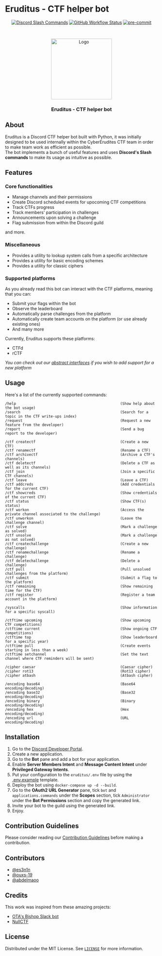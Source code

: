 # Eruditus - CTF helper bot
<p align="center">
        <a href="https://discord.com/developers/docs/interactions/slash-commands"><img src="https://img.shields.io/badge/%2F-Discord%20Slash-blue" alt="Discord Slash Commands"></a>
        <a href="https://github.com/hfz1337/Eruditus/actions"><img src="https://img.shields.io/github/actions/workflow/status/hfz1337/Eruditus/pre-commit.yml?branch=master&logo=github" alt="GitHub Workflow Status"></a>
        <a href="https://github.com/pre-commit/pre-commit"> <img alt="pre-commit" src="https://img.shields.io/badge/pre--commit-enabled-brightgreen?logo=pre-commit&logoColor=white&style=flat-square"></a>
</p>
<br/>
<p align="center">
  <img src="https://i.imgur.com/K5mNt37.jpg" alt="Logo" width="200">
  <h3 align="center">Eruditus - CTF helper bot</h3>
</p>

## About
Eruditus is a Discord CTF helper bot built with Python, it was initially designed to be
used internally within the CyberErudites CTF team in order to make team work as efficient
as possible.  
The bot implements a bunch of useful features and uses **Discord's Slash commands** to
make its usage as intuitive as possible.

## Features
### Core functionalities
- Manage channels and their permissions
- Create Discord scheduled events for upocoming CTF competitions
- Track CTFs progress
- Track members' participation in challenges
- Announcements upon solving a challenge
- Flag submission from within the Discord guild

and more.

### Miscellaneous
- Provides a utility to lookup system calls from a specific architecture
- Provides a utility for basic encoding schemes
- Provides a utility for classic ciphers

### Supported platforms
As you already read this bot can interact with the CTF platforms, meaning that you can:
- Submit your flags within the bot
- Observe the leaderboard
- Automatically parse challenges from the platform
- Automatically create team accounts on the platform (or use already existing ones)
- And many more

Currently, Eruditus supports these platforms:
- CTFd
- rCTF

_You can check out our [abstract interfaces](eruditus/lib/platforms/abc.py) if you wish to add support for a new platform_

## Usage
Here's a list of the currently supported commands:
```
/help                                                (Show help about the bot usage)
/search                                              (Search for a topic in the CTF write-ups index)
/request                                             (Request a new feature from the developer)
/report                                              (Send a bug report to the developer)

/ctf createctf                                       (Create a new CTF)
/ctf renamectf                                       (Rename a CTF)
/ctf archivectf                                      (Archive a CTF's channels)
/ctf deletectf                                       (Delete a CTF as well as its channels)
/ctf join                                            (Join a specific CTF channels)
/ctf leave                                           (Leave a CTF)
/ctf addcreds                                        (Add credentials for the current CTF)
/ctf showcreds                                       (Show credentials of the current CTF)
/ctf status                                          (Show CTF(s) status)
/ctf workon                                          (Access the private channel associated to the challenge)
/ctf unworkon                                        (Leave the challenge channel)
/ctf solve                                           (Mark a challenge as solved)
/ctf unsolve                                         (Mark a challenge as not solved)
/ctf createchallenge                                 (Create a new challenge)
/ctf renamechallenge                                 (Rename a challenge)
/ctf deletechallenge                                 (Delete a challenge)
/ctf pull                                            (Pull unsolved challenges from the platform)
/ctf submit                                          (Submit a flag to the platform)
/ctf remaining                                       (Show remaining time for the CTF)
/ctf register                                        (Register a team account in the platform)

/syscalls                                            (Show information for a specific syscall)

/ctftime upcoming                                    (Show upcoming CTF competitions)
/ctftime current                                     (Show ongoing CTF competitions)
/ctftime top                                         (Show leaderboard for a specific year)
/ctftime pull                                        (Create events starting in less than a week)
/ctftime setchannel                                  (Set the text channel where CTF reminders will be sent)

/cipher caesar                                       (Caesar cipher)
/cipher rot13                                        (Rot13 cipher)
/cipher atbash                                       (Atbash cipher)

/encoding base64                                     (Base64 encoding/decoding)
/encoding base32                                     (Base32 encoding/decoding)
/encoding binary                                     (Binary encoding/decoding)
/encoding hex                                        (Hex encoding/decoding)
/encoding url                                        (URL encoding/decoding)
```

## Installation

1. Go to the [Discord Developer Portal](https://discord.com/developers/applications).
2. Create a new application.
3. Go to the **Bot** pane and add a bot for your application.
4. Enable **Server Members Intent** and **Message Content Intent** under
**Privileged Gateway Intents**.
5. Put your configuration to the `eruditus/.env` file by using the [.env.example](eruditus/.env.example) template.
6. Deploy the bot using `docker-compose up -d --build`.
7. Go to the **OAuth2 URL Generator** pane, tick `bot` and `applications.commands`
under the **Scopes** section, tick `Administrator` under the **Bot Permissions**
section and copy the generated link.
8. Invite your bot to the guild using the generated link.
9. Enjoy.

## Contribution Guidelines
Please consider reading our [Contribution Guidelines](.github/CONTRIBUTING.md) before
making a contribution.

## Contributors
- [@es3n1n](https://github.com/es3n1n)
- [@ouxs-19](https://github.com/ouxs-19)
- [@abdelmaoo](https://github.com/abdelmaoo)

## Credits
This work was inspired from these amazing projects:
- [OTA's Bishop Slack bot](https://github.com/OpenToAllCTF/OTA-Challenge-Bot)
- [NullCTF](https://github.com/NullPxl/NullCTF)

## License
Distributed under the MIT License. See [`LICENSE`](./LICENSE) for more information.
